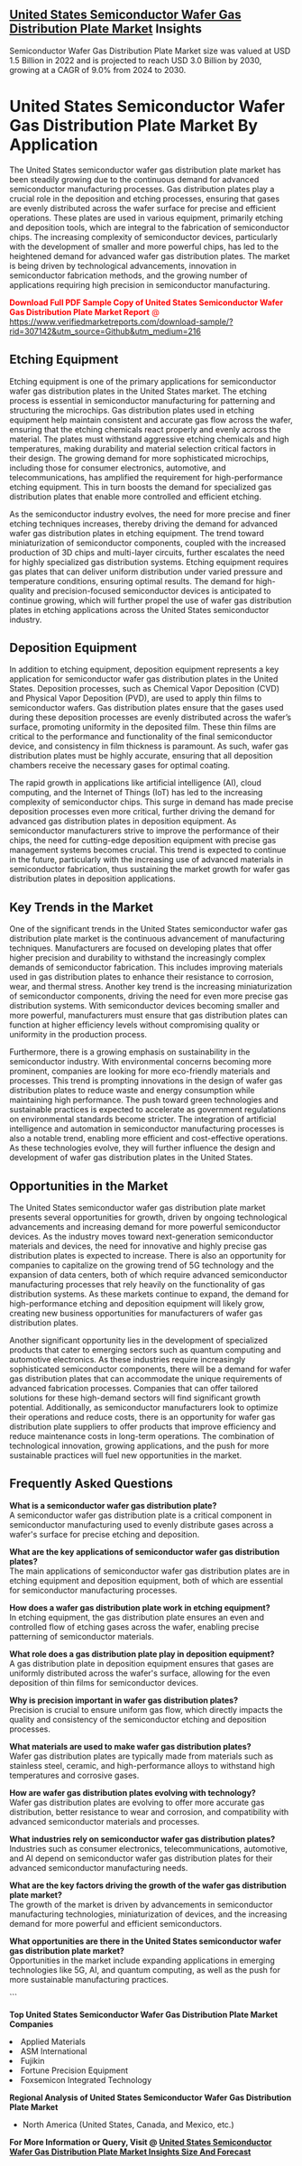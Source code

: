 <h2><a href="https://www.verifiedmarketreports.com/download-sample/?rid=307142&amp;utm_source=Github&amp;utm_medium=216" target="_blank">United States Semiconductor Wafer Gas Distribution Plate Market</a> Insights</h2><p>Semiconductor Wafer Gas Distribution Plate Market size was valued at USD 1.5 Billion in 2022 and is projected to reach USD 3.0 Billion by 2030, growing at a CAGR of 9.0% from 2024 to 2030.</p><p><h1>United States Semiconductor Wafer Gas Distribution Plate Market By Application</h1><p>The United States semiconductor wafer gas distribution plate market has been steadily growing due to the continuous demand for advanced semiconductor manufacturing processes. Gas distribution plates play a crucial role in the deposition and etching processes, ensuring that gases are evenly distributed across the wafer surface for precise and efficient operations. These plates are used in various equipment, primarily etching and deposition tools, which are integral to the fabrication of semiconductor chips. The increasing complexity of semiconductor devices, particularly with the development of smaller and more powerful chips, has led to the heightened demand for advanced wafer gas distribution plates. The market is being driven by technological advancements, innovation in semiconductor fabrication methods, and the growing number of applications requiring high precision in semiconductor manufacturing.<p><span class=""><span style="color: #ff0000;"><strong>Download Full PDF Sample Copy of United States Semiconductor Wafer Gas Distribution Plate Market Report</strong> @ </span><a href="https://www.verifiedmarketreports.com/download-sample/?rid=307142&amp;utm_source=Github&amp;utm_medium=216" target="_blank">https://www.verifiedmarketreports.com/download-sample/?rid=307142&amp;utm_source=Github&amp;utm_medium=216</a></span></p></p><h2>Etching Equipment</h2><p>Etching equipment is one of the primary applications for semiconductor wafer gas distribution plates in the United States market. The etching process is essential in semiconductor manufacturing for patterning and structuring the microchips. Gas distribution plates used in etching equipment help maintain consistent and accurate gas flow across the wafer, ensuring that the etching chemicals react properly and evenly across the material. The plates must withstand aggressive etching chemicals and high temperatures, making durability and material selection critical factors in their design. The growing demand for more sophisticated microchips, including those for consumer electronics, automotive, and telecommunications, has amplified the requirement for high-performance etching equipment. This in turn boosts the demand for specialized gas distribution plates that enable more controlled and efficient etching.<p>As the semiconductor industry evolves, the need for more precise and finer etching techniques increases, thereby driving the demand for advanced wafer gas distribution plates in etching equipment. The trend toward miniaturization of semiconductor components, coupled with the increased production of 3D chips and multi-layer circuits, further escalates the need for highly specialized gas distribution systems. Etching equipment requires gas plates that can deliver uniform distribution under varied pressure and temperature conditions, ensuring optimal results. The demand for high-quality and precision-focused semiconductor devices is anticipated to continue growing, which will further propel the use of wafer gas distribution plates in etching applications across the United States semiconductor industry.</p><h2>Deposition Equipment</h2><p>In addition to etching equipment, deposition equipment represents a key application for semiconductor wafer gas distribution plates in the United States. Deposition processes, such as Chemical Vapor Deposition (CVD) and Physical Vapor Deposition (PVD), are used to apply thin films to semiconductor wafers. Gas distribution plates ensure that the gases used during these deposition processes are evenly distributed across the wafer’s surface, promoting uniformity in the deposited film. These thin films are critical to the performance and functionality of the final semiconductor device, and consistency in film thickness is paramount. As such, wafer gas distribution plates must be highly accurate, ensuring that all deposition chambers receive the necessary gases for optimal coating.<p>The rapid growth in applications like artificial intelligence (AI), cloud computing, and the Internet of Things (IoT) has led to the increasing complexity of semiconductor chips. This surge in demand has made precise deposition processes even more critical, further driving the demand for advanced gas distribution plates in deposition equipment. As semiconductor manufacturers strive to improve the performance of their chips, the need for cutting-edge deposition equipment with precise gas management systems becomes crucial. This trend is expected to continue in the future, particularly with the increasing use of advanced materials in semiconductor fabrication, thus sustaining the market growth for wafer gas distribution plates in deposition applications.</p><h2>Key Trends in the Market</h2><p>One of the significant trends in the United States semiconductor wafer gas distribution plate market is the continuous advancement of manufacturing techniques. Manufacturers are focused on developing plates that offer higher precision and durability to withstand the increasingly complex demands of semiconductor fabrication. This includes improving materials used in gas distribution plates to enhance their resistance to corrosion, wear, and thermal stress. Another key trend is the increasing miniaturization of semiconductor components, driving the need for even more precise gas distribution systems. With semiconductor devices becoming smaller and more powerful, manufacturers must ensure that gas distribution plates can function at higher efficiency levels without compromising quality or uniformity in the production process.</p><p>Furthermore, there is a growing emphasis on sustainability in the semiconductor industry. With environmental concerns becoming more prominent, companies are looking for more eco-friendly materials and processes. This trend is prompting innovations in the design of wafer gas distribution plates to reduce waste and energy consumption while maintaining high performance. The push toward green technologies and sustainable practices is expected to accelerate as government regulations on environmental standards become stricter. The integration of artificial intelligence and automation in semiconductor manufacturing processes is also a notable trend, enabling more efficient and cost-effective operations. As these technologies evolve, they will further influence the design and development of wafer gas distribution plates in the United States.</p><h2>Opportunities in the Market</h2><p>The United States semiconductor wafer gas distribution plate market presents several opportunities for growth, driven by ongoing technological advancements and increasing demand for more powerful semiconductor devices. As the industry moves toward next-generation semiconductor materials and devices, the need for innovative and highly precise gas distribution plates is expected to increase. There is also an opportunity for companies to capitalize on the growing trend of 5G technology and the expansion of data centers, both of which require advanced semiconductor manufacturing processes that rely heavily on the functionality of gas distribution systems. As these markets continue to expand, the demand for high-performance etching and deposition equipment will likely grow, creating new business opportunities for manufacturers of wafer gas distribution plates.</p><p>Another significant opportunity lies in the development of specialized products that cater to emerging sectors such as quantum computing and automotive electronics. As these industries require increasingly sophisticated semiconductor components, there will be a demand for wafer gas distribution plates that can accommodate the unique requirements of advanced fabrication processes. Companies that can offer tailored solutions for these high-demand sectors will find significant growth potential. Additionally, as semiconductor manufacturers look to optimize their operations and reduce costs, there is an opportunity for wafer gas distribution plate suppliers to offer products that improve efficiency and reduce maintenance costs in long-term operations. The combination of technological innovation, growing applications, and the push for more sustainable practices will fuel new opportunities in the market.</p><h2>Frequently Asked Questions</h2><p><strong>What is a semiconductor wafer gas distribution plate?</strong><br>A semiconductor wafer gas distribution plate is a critical component in semiconductor manufacturing used to evenly distribute gases across a wafer's surface for precise etching and deposition.</p><p><strong>What are the key applications of semiconductor wafer gas distribution plates?</strong><br>The main applications of semiconductor wafer gas distribution plates are in etching equipment and deposition equipment, both of which are essential for semiconductor manufacturing processes.</p><p><strong>How does a wafer gas distribution plate work in etching equipment?</strong><br>In etching equipment, the gas distribution plate ensures an even and controlled flow of etching gases across the wafer, enabling precise patterning of semiconductor materials.</p><p><strong>What role does a gas distribution plate play in deposition equipment?</strong><br>A gas distribution plate in deposition equipment ensures that gases are uniformly distributed across the wafer's surface, allowing for the even deposition of thin films for semiconductor devices.</p><p><strong>Why is precision important in wafer gas distribution plates?</strong><br>Precision is crucial to ensure uniform gas flow, which directly impacts the quality and consistency of the semiconductor etching and deposition processes.</p><p><strong>What materials are used to make wafer gas distribution plates?</strong><br>Wafer gas distribution plates are typically made from materials such as stainless steel, ceramic, and high-performance alloys to withstand high temperatures and corrosive gases.</p><p><strong>How are wafer gas distribution plates evolving with technology?</strong><br>Wafer gas distribution plates are evolving to offer more accurate gas distribution, better resistance to wear and corrosion, and compatibility with advanced semiconductor materials and processes.</p><p><strong>What industries rely on semiconductor wafer gas distribution plates?</strong><br>Industries such as consumer electronics, telecommunications, automotive, and AI depend on semiconductor wafer gas distribution plates for their advanced semiconductor manufacturing needs.</p><p><strong>What are the key factors driving the growth of the wafer gas distribution plate market?</strong><br>The growth of the market is driven by advancements in semiconductor manufacturing technologies, miniaturization of devices, and the increasing demand for more powerful and efficient semiconductors.</p><p><strong>What opportunities are there in the United States semiconductor wafer gas distribution plate market?</strong><br>Opportunities in the market include expanding applications in emerging technologies like 5G, AI, and quantum computing, as well as the push for more sustainable manufacturing practices.</p>```</p><p><strong>Top United States Semiconductor Wafer Gas Distribution Plate Market Companies</strong></p><div data-test-id=""><p><li>Applied Materials</li><li> ASM International</li><li> Fujikin</li><li> Fortune Precision Equipment</li><li> Foxsemicon Integrated Technology</li></p><div><strong>Regional Analysis of&nbsp;United States Semiconductor Wafer Gas Distribution Plate Market</strong></div><ul><li dir="ltr"><p dir="ltr">North America&nbsp;(United States, Canada, and Mexico, etc.)</p></li></ul><p><strong>For More Information or Query, Visit @&nbsp;</strong><strong><a href="https://www.verifiedmarketreports.com/product/semiconductor-wafer-gas-distribution-plate-market/?utm_source=Github&amp;utm_medium=216" target="_blank">United States Semiconductor Wafer Gas Distribution Plate Market Insights Size And Forecast</a></strong></p></div>
